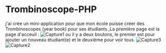 # Trombinoscope-PHP
j'ai crée un mini-application pour que mon école puisse créer des Trombinoscopes (year book) pour ses étudiants
,La première page est la page d'acceuil :
![Capture1](https://user-images.githubusercontent.com/65604494/100463844-c87c8f00-30cc-11eb-9cba-eb4b49f2219c.PNG)
ou il y a deux boutons, le premier est pour ajouter un nouveau étudiant(e) et le deuxième pour voir tous.
![Capture3](https://user-images.githubusercontent.com/65604494/100464220-84d65500-30cd-11eb-9248-fee1ccd9738e.PNG)
![Capture2](https://user-images.githubusercontent.com/65604494/100464263-9586cb00-30cd-11eb-8876-dadcb03428a3.PNG)
